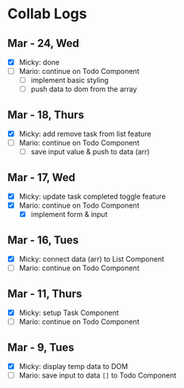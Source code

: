 # Collab Logs

## Mar - 24, Wed
- [x] Micky: done
- [ ] Mario: continue on Todo Component
  - [ ] implement basic styling
  - [ ] push data to dom from the array

## Mar - 18, Thurs

- [x] Micky: add remove task from list feature
- [ ] Mario: continue on Todo Component
  - [ ] save input value & push to data (arr)

## Mar - 17, Wed

- [x] Micky: update task completed toggle feature
- [x] Mario: continue on Todo Component
  - [x] implement form & input

## Mar - 16, Tues

- [x] Micky: connect data (arr) to List Component
- [ ] Mario: continue on Todo Component

## Mar - 11, Thurs

- [x] Micky: setup Task Component
- [ ] Mario: continue on Todo Component

## Mar - 9, Tues

- [x] Micky: display temp data to DOM
- [ ] Mario: save input to data `[]` to Todo Component
